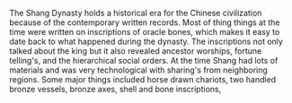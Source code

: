 The Shang Dynasty holds a historical era for the Chinese civilization because of the contemporary written records. Most of thing things at the time were written on inscriptions of oracle bones, which makes it easy to date back to what happened during the dynasty. The inscriptions not only talked about the king but it also revealed ancestor worships, fortune telling's, and the hierarchical social orders. At the time Shang had lots of materials and was very technological with sharing's from neighboring regions. Some major things included horse drawn chariots, two handled bronze vessels, bronze axes, shell and bone inscriptions, 